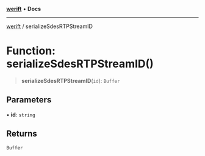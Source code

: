 [**werift**](../README.md) • **Docs**

***

[werift](../globals.md) / serializeSdesRTPStreamID

# Function: serializeSdesRTPStreamID()

> **serializeSdesRTPStreamID**(`id`): `Buffer`

## Parameters

• **id**: `string`

## Returns

`Buffer`
